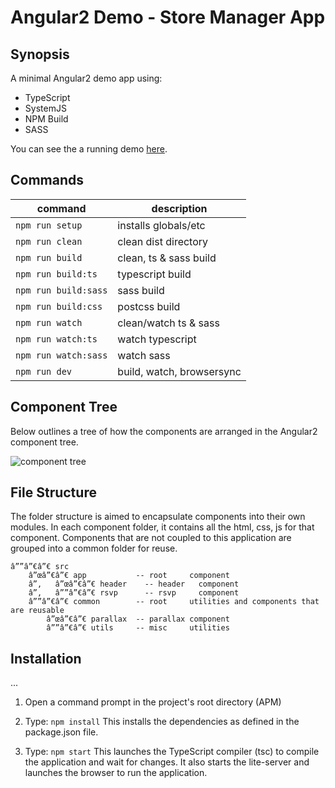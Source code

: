 # Angular2 Demo - Store Manager App

## Synopsis

A minimal Angular2 demo app using:

- TypeScript
- SystemJS
- NPM Build
- SASS

You can see the a running demo [here](http://*****.github.io/******).

## Commands

command | description
--- | ---
`npm run setup`| installs globals/etc
`npm run clean`| clean dist directory
`npm run build`| clean, ts & sass build
`npm run build:ts`| typescript build
`npm run build:sass`| sass build
`npm run build:css`| postcss build
`npm run watch`| clean/watch ts & sass
`npm run watch:ts`| watch typescript
`npm run watch:sass`| watch sass
`npm run dev`| build, watch, browsersync

## Component Tree

Below outlines a tree of how the components are arranged in the Angular2 component tree.

![component tree](http://content.screencast.com/users/amcdaniel22/folders/Snagit/media/1a70d1e6-a97f-4b2a-afcc-562f78979e91/2016-02-25_18-45-09.png)

## File Structure

The folder structure is aimed to encapsulate components into their own modules. In each component folder, it contains all the html, css, js for that component. Components that are not coupled to this application are grouped into a common folder for reuse.

```
â””â”€â”€ src
    â”œâ”€â”€ app           -- root     component
    â”‚   â”œâ”€â”€ header    -- header   component
    â”‚   â””â”€â”€ rsvp      -- rsvp     component
    â””â”€â”€ common        -- root     utilities and components that are reusable
        â”œâ”€â”€ parallax  -- parallax component
        â””â”€â”€ utils     -- misc     utilities
```

## Installation

...


1) Open a command prompt in the project's root directory (APM)

2) Type: `npm install`
    This installs the dependencies as defined in the package.json file.

3) Type: `npm start`
    This launches the TypeScript compiler (tsc) to compile the application and wait for changes.
    It also starts the lite-server and launches the browser to run the application.
